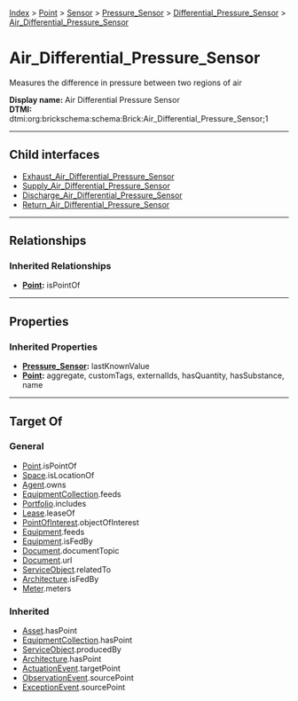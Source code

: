 [Index](../../../../../index.md) > [Point](../../../../Point.md) > [Sensor](../../../Sensor.md) > [Pressure_Sensor](../../Pressure_Sensor.md) > [Differential_Pressure_Sensor](../Differential_Pressure_Sensor.md) > [Air_Differential_Pressure_Sensor](#)
# Air_Differential_Pressure_Sensor

Measures the difference in pressure between two regions of air


**Display name:** Air Differential Pressure Sensor<br />
**DTMI:** dtmi:org:brickschema:schema:Brick:Air_Differential_Pressure_Sensor;1

---

## Child interfaces
* [Exhaust_Air_Differential_Pressure_Sensor](Exhaust_Air_Differential_Pressure_Sensor.md)
* [Supply_Air_Differential_Pressure_Sensor](Supply_Air_Differential_Pressure_Sensor.md)
* [Discharge_Air_Differential_Pressure_Sensor](Discharge_Air_Differential_Pressure_Sensor.md)
* [Return_Air_Differential_Pressure_Sensor](Return_Air_Differential_Pressure_Sensor.md)

---

## Relationships

### Inherited Relationships
* **[Point](../../../../Point.md):** isPointOf

---

## Properties

### Inherited Properties
* **[Pressure_Sensor](../../Pressure_Sensor.md):** lastKnownValue
* **[Point](../../../../Point.md):** aggregate, customTags, externalIds, hasQuantity, hasSubstance, name

---

## Target Of
### General
* [Point](../../../../Point.md).isPointOf
* [Space](../../../../../Space/Space.md).isLocationOf
* [Agent](../../../../../Agent/Agent.md).owns
* [EquipmentCollection](../../../../../Collection/EquipmentCollection.md).feeds
* [Portfolio](../../../../../Collection/Portfolio.md).includes
* [Lease](../../../../../Event/Lease.md).leaseOf
* [PointOfInterest](../../../../../Information/PointOfInterest.md).objectOfInterest
* [Equipment](../../../../../Asset/Equipment/Equipment.md).feeds
* [Equipment](../../../../../Asset/Equipment/Equipment.md).isFedBy
* [Document](../../../../../Information/Document/Document.md).documentTopic
* [Document](../../../../../Information/Document/Document.md).url
* [ServiceObject](../../../../../Information/ServiceObject/ServiceObject.md).relatedTo
* [Architecture](../../../../../Space/Architecture/Architecture.md).isFedBy
* [Meter](../../../../../Asset/Equipment/Meter/Meter.md).meters
### Inherited
* [Asset](../../../../../Asset/Asset.md).hasPoint
* [EquipmentCollection](../../../../../Collection/EquipmentCollection.md).hasPoint
* [ServiceObject](../../../../../Information/ServiceObject/ServiceObject.md).producedBy
* [Architecture](../../../../../Space/Architecture/Architecture.md).hasPoint
* [ActuationEvent](../../../../../Event/PointEvent/ActuationEvent.md).targetPoint
* [ObservationEvent](../../../../../Event/PointEvent/ObservationEvent.md).sourcePoint
* [ExceptionEvent](../../../../../Event/PointEvent/ExceptionEvent.md).sourcePoint
